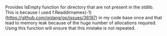 Provides IsEmpty function for directory that are not present in
the stdlib. This is because I used f.Readdirnames(-1) (https://github.com/golang/go/issues/36197) in my code
base once and that lead to memory leak because of the huge number
of allocations required. Using this function will ensure that this
mistake is not repeated.

